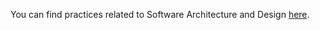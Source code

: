 You can find practices related to Software Architecture and Design [here]( https://www.bjss.com/articles/the-bjss-guide-to-green-software-development).

